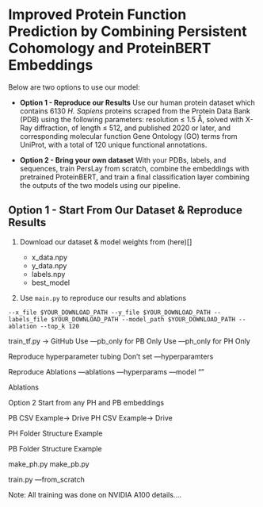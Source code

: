 # Improved Protein Function Prediction by Combining Persistent Cohomology and ProteinBERT Embeddings

Below are two options to use our model:

* **Option 1 - Reproduce our Results** Use our human protein dataset which contains 6130 *H. Sapiens* proteins scraped from the Protein Data Bank (PDB) using the following parameters: resolution $\leq$ 1.5 Å, solved with X-Ray diffraction, of length $\leq$ 512, and published 2020 or later, and corresponding molecular function Gene Ontology (GO) terms from UniProt, with a total of 120 unique functional annotations.

* **Option 2 - Bring your own dataset** With your PDBs, labels, and sequences, train PersLay from scratch, combine the embeddings with pretrained ProteinBERT, and train a final classification layer combining the outputs of the two models using our pipeline.

## Option 1 - Start From Our Dataset & Reproduce Results

1. Download our dataset & model weights from (here)[]

    * x_data.npy
    * y_data.npy
    * labels.npy
    * best_model

2. Use `main.py` to reproduce our results and ablations

`--x_file $YOUR_DOWNLOAD_PATH --y_file $YOUR_DOWNLOAD_PATH --labels_file $YOUR_DOWNLOAD_PATH --model_path $YOUR_DOWNLOAD_PATH --ablation --top_k 120`

train_tf.py -> GitHub
Use —pb_only for PB Only
Use —ph_only for PH Only

Reproduce hyperparameter tubing
Don’t set —hyperparamters

Reproduce Ablations
—ablations —hyperparams —model “”

Ablations


Option 2
Start from any PH and PB embeddings

PB CSV Example-> Drive
PH CSV Example-> Drive

PH Folder Structure Example

PB Folder Structure Example

make_ph.py 
make_pb.py 

train.py —from_scratch

Note: All training was done on NVIDIA A100 details….
